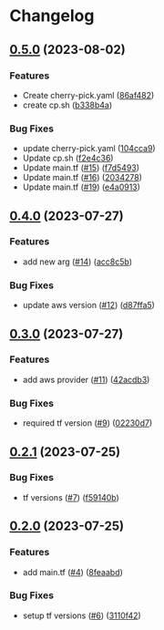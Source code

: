 # Changelog

## [0.5.0](https://github.com/maxsxu/demo-release-please-action/compare/v0.4.0...v0.5.0) (2023-08-02)


### Features

* Create cherry-pick.yaml ([86af482](https://github.com/maxsxu/demo-release-please-action/commit/86af4823688ec37c30efd5718b16bc2e68fc598d))
* create cp.sh ([b338b4a](https://github.com/maxsxu/demo-release-please-action/commit/b338b4a7dffa8d39c8106752a772b73f9eaaf96d))


### Bug Fixes

* update cherry-pick.yaml ([104cca9](https://github.com/maxsxu/demo-release-please-action/commit/104cca9252a450e1979bdc3d4fab4fadbb9d3043))
* Update cp.sh ([f2e4c36](https://github.com/maxsxu/demo-release-please-action/commit/f2e4c3677c3a1516e19da664cfd00e3520343dd7))
* Update main.tf ([#15](https://github.com/maxsxu/demo-release-please-action/issues/15)) ([f7d5493](https://github.com/maxsxu/demo-release-please-action/commit/f7d5493c0d2ad7f4053d9240cc9ef83ef0086f5c))
* Update main.tf ([#16](https://github.com/maxsxu/demo-release-please-action/issues/16)) ([2034278](https://github.com/maxsxu/demo-release-please-action/commit/2034278e979d226954ce30b032b25bcd23a5fb1d))
* Update main.tf ([#19](https://github.com/maxsxu/demo-release-please-action/issues/19)) ([e4a0913](https://github.com/maxsxu/demo-release-please-action/commit/e4a091312b34e8c09aa5abda261db89eab9bdb1c))

## [0.4.0](https://github.com/maxsxu/demo-release-please-action/compare/v0.3.0...v0.4.0) (2023-07-27)


### Features

* add new arg ([#14](https://github.com/maxsxu/demo-release-please-action/issues/14)) ([acc8c5b](https://github.com/maxsxu/demo-release-please-action/commit/acc8c5b9645643608f30f6f297fb987f81f3a956))


### Bug Fixes

* update aws version ([#12](https://github.com/maxsxu/demo-release-please-action/issues/12)) ([d87ffa5](https://github.com/maxsxu/demo-release-please-action/commit/d87ffa501f8d9daa995a3e5970bc05f2a89aac68))

## [0.3.0](https://github.com/maxsxu/demo-release-please-action/compare/v0.2.1...v0.3.0) (2023-07-27)


### Features

* add aws provider ([#11](https://github.com/maxsxu/demo-release-please-action/issues/11)) ([42acdb3](https://github.com/maxsxu/demo-release-please-action/commit/42acdb3aed83a043581a6f6d87ff4767ca52a83e))


### Bug Fixes

* required tf version ([#9](https://github.com/maxsxu/demo-release-please-action/issues/9)) ([02230d7](https://github.com/maxsxu/demo-release-please-action/commit/02230d70ce630f88d6666b36796d641a18c6941d))

## [0.2.1](https://github.com/maxsxu/demo-release-please-action/compare/v0.2.0...v0.2.1) (2023-07-25)


### Bug Fixes

* tf versions ([#7](https://github.com/maxsxu/demo-release-please-action/issues/7)) ([f59140b](https://github.com/maxsxu/demo-release-please-action/commit/f59140bbe1a5310d49a4ac9cab68e41132430d6c))

## [0.2.0](https://github.com/maxsxu/demo-release-please-action/compare/v0.1.0...v0.2.0) (2023-07-25)


### Features

* add main.tf ([#4](https://github.com/maxsxu/demo-release-please-action/issues/4)) ([8feaabd](https://github.com/maxsxu/demo-release-please-action/commit/8feaabd427f3e3237a9dea4cf5646f163631108d))


### Bug Fixes

* setup tf versions ([#6](https://github.com/maxsxu/demo-release-please-action/issues/6)) ([3110f42](https://github.com/maxsxu/demo-release-please-action/commit/3110f427b5de576c9c4a619a73ecd307edca1a2f))
